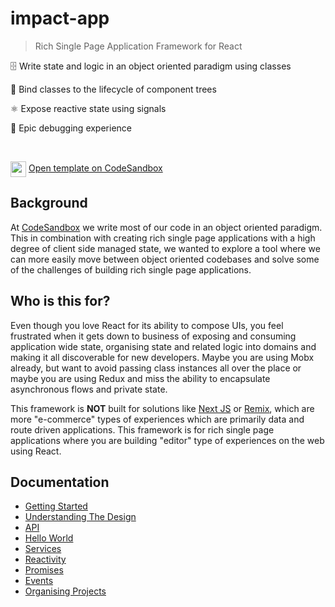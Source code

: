 # impact-app

> Rich Single Page Application Framework for React

🗄️ Write state and logic in an object oriented paradigm using classes

🔗 Bind classes to the lifecycle of component trees

⚛️ Expose reactive state using signals

🐛 Epic debugging experience

<br/>

<img align="center" src="https://github.com/christianalfoni/signalit/assets/3956929/11ee4851-4ebf-474f-a2d3-3b65ebf856a1" width="25" /> [Open template on CodeSandbox](https://codesandbox.io/p/sandbox/impact-vite-template-whz9qh)


## Background

At [CodeSandbox](https://codesandbox.io) we write most of our code in an object oriented paradigm. This in combination with creating rich single page applications with a high degree of client side managed state, we wanted to explore a tool where we can more easily move between object oriented codebases and solve some of the challenges of building rich single page applications.

## Who is this for?

Even though you love React for its ability to compose UIs, you feel frustrated when it gets down to business of exposing and consuming application wide state, organising state and related logic into domains and making it all discoverable for new developers. Maybe you are using Mobx already, but want to avoid passing class instances all over the place or maybe you are using Redux and miss the ability to encapsulate asynchronous flows and private state.

This framework is **NOT** built for solutions like [Next JS](https://nextjs.org/) or [Remix](https://remix.run/), which are more "e-commerce" types of experiences which are primarily data and route driven applications. This framework is for rich single page applications where you are building "editor" type of experiences on the web using React.

## Documentation

- [Getting Started](./docs/01_Getting_Started.md)
- [Understanding The Design](./docs/02_Understanding_The_Design.md)
- [API](./docs/03_API.md)
- [Hello World](./docs/04_Hello_World.md)
- [Services](./docs/05_Services.md)
- [Reactivity](./docs/06_Reactivity.md)
- [Promises](./docs/07_Promises.md)
- [Events](./docs/08_Events.md)
- [Organising Projects](./docs/09_Organising_Projects.md)


